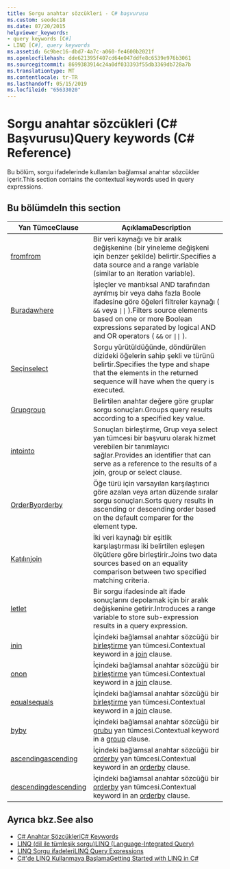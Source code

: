```yaml
---
title: Sorgu anahtar sözcükleri - C# başvurusu
ms.custom: seodec18
ms.date: 07/20/2015
helpviewer_keywords:
- query keywords [C#]
- LINQ [C#], query keywords
ms.assetid: 6c9bec16-dbd7-4a7c-a060-fe4600b2021f
ms.openlocfilehash: dde621395f407cd64e047ddfe8c6539e976b3061
ms.sourcegitcommit: 8699383914c24a0df033393f55db3369db728a7b
ms.translationtype: MT
ms.contentlocale: tr-TR
ms.lasthandoff: 05/15/2019
ms.locfileid: "65633020"
---
```

# <a name="query-keywords-c-reference"></a><span data-ttu-id="482b8-102">Sorgu anahtar sözcükleri (C# Başvurusu)</span><span class="sxs-lookup"><span data-stu-id="482b8-102">Query keywords (C# Reference)</span></span>

<span data-ttu-id="482b8-103">Bu bölüm, sorgu ifadelerinde kullanılan bağlamsal anahtar sözcükler içerir.</span><span class="sxs-lookup"><span data-stu-id="482b8-103">This section contains the contextual keywords used in query expressions.</span></span>

## <a name="in-this-section"></a><span data-ttu-id="482b8-104">Bu bölümde</span><span class="sxs-lookup"><span data-stu-id="482b8-104">In this section</span></span>

|<span data-ttu-id="482b8-105">Yan Tümce</span><span class="sxs-lookup"><span data-stu-id="482b8-105">Clause</span></span>|<span data-ttu-id="482b8-106">Açıklama</span><span class="sxs-lookup"><span data-stu-id="482b8-106">Description</span></span>|
|------------|-----------------|
|[<span data-ttu-id="482b8-107">from</span><span class="sxs-lookup"><span data-stu-id="482b8-107">from</span></span>](from-clause.md)|<span data-ttu-id="482b8-108">Bir veri kaynağı ve bir aralık değişkenine (bir yineleme değişkeni için benzer şekilde) belirtir.</span><span class="sxs-lookup"><span data-stu-id="482b8-108">Specifies a data source and a range variable (similar to an iteration variable).</span></span>|
|[<span data-ttu-id="482b8-109">Burada</span><span class="sxs-lookup"><span data-stu-id="482b8-109">where</span></span>](where-clause.md)|<span data-ttu-id="482b8-110">İşleçler ve mantıksal AND tarafından ayrılmış bir veya daha fazla Boole ifadesine göre öğeleri filtreler kaynağı ( `&&` veya <code>&#124;&#124;</code> ).</span><span class="sxs-lookup"><span data-stu-id="482b8-110">Filters source elements based on one or more Boolean expressions separated by logical AND and OR operators ( `&&` or <code>&#124;&#124;</code> ).</span></span>|
|[<span data-ttu-id="482b8-111">Seçin</span><span class="sxs-lookup"><span data-stu-id="482b8-111">select</span></span>](select-clause.md)|<span data-ttu-id="482b8-112">Sorgu yürütüldüğünde, döndürülen dizideki öğelerin sahip şekli ve türünü belirtir.</span><span class="sxs-lookup"><span data-stu-id="482b8-112">Specifies the type and shape that the elements in the returned sequence will have when the query is executed.</span></span>|
|[<span data-ttu-id="482b8-113">Grup</span><span class="sxs-lookup"><span data-stu-id="482b8-113">group</span></span>](group-clause.md)|<span data-ttu-id="482b8-114">Belirtilen anahtar değere göre gruplar sorgu sonuçları.</span><span class="sxs-lookup"><span data-stu-id="482b8-114">Groups query results according to a specified key value.</span></span>|
|[<span data-ttu-id="482b8-115">into</span><span class="sxs-lookup"><span data-stu-id="482b8-115">into</span></span>](into.md)|<span data-ttu-id="482b8-116">Sonuçları birleştirme, Grup veya select yan tümcesi bir başvuru olarak hizmet verebilen bir tanımlayıcı sağlar.</span><span class="sxs-lookup"><span data-stu-id="482b8-116">Provides an identifier that can serve as a reference to the results of a join, group or select clause.</span></span>|
|[<span data-ttu-id="482b8-117">OrderBy</span><span class="sxs-lookup"><span data-stu-id="482b8-117">orderby</span></span>](orderby-clause.md)|<span data-ttu-id="482b8-118">Öğe türü için varsayılan karşılaştırıcı göre azalan veya artan düzende sıralar sorgu sonuçları.</span><span class="sxs-lookup"><span data-stu-id="482b8-118">Sorts query results in ascending or descending order based on the default comparer for the element type.</span></span>|
|[<span data-ttu-id="482b8-119">Katılın</span><span class="sxs-lookup"><span data-stu-id="482b8-119">join</span></span>](join-clause.md)|<span data-ttu-id="482b8-120">İki veri kaynağı bir eşitlik karşılaştırması iki belirtilen eşleşen ölçütlere göre birleştirir.</span><span class="sxs-lookup"><span data-stu-id="482b8-120">Joins two data sources based on an equality comparison between two specified matching criteria.</span></span>|
|[<span data-ttu-id="482b8-121">let</span><span class="sxs-lookup"><span data-stu-id="482b8-121">let</span></span>](let-clause.md)|<span data-ttu-id="482b8-122">Bir sorgu ifadesinde alt ifade sonuçlarını depolamak için bir aralık değişkenine getirir.</span><span class="sxs-lookup"><span data-stu-id="482b8-122">Introduces a range variable to store sub-expression results in a query expression.</span></span>|
|[<span data-ttu-id="482b8-123">in</span><span class="sxs-lookup"><span data-stu-id="482b8-123">in</span></span>](in.md)|<span data-ttu-id="482b8-124">İçindeki bağlamsal anahtar sözcüğü bir [birleştirme](join-clause.md) yan tümcesi.</span><span class="sxs-lookup"><span data-stu-id="482b8-124">Contextual keyword in a [join](join-clause.md) clause.</span></span>|
|[<span data-ttu-id="482b8-125">on</span><span class="sxs-lookup"><span data-stu-id="482b8-125">on</span></span>](on.md)|<span data-ttu-id="482b8-126">İçindeki bağlamsal anahtar sözcüğü bir [birleştirme](join-clause.md) yan tümcesi.</span><span class="sxs-lookup"><span data-stu-id="482b8-126">Contextual keyword in a [join](join-clause.md) clause.</span></span>|
|[<span data-ttu-id="482b8-127">equals</span><span class="sxs-lookup"><span data-stu-id="482b8-127">equals</span></span>](equals.md)|<span data-ttu-id="482b8-128">İçindeki bağlamsal anahtar sözcüğü bir [birleştirme](join-clause.md) yan tümcesi.</span><span class="sxs-lookup"><span data-stu-id="482b8-128">Contextual keyword in a [join](join-clause.md) clause.</span></span>|
|[<span data-ttu-id="482b8-129">by</span><span class="sxs-lookup"><span data-stu-id="482b8-129">by</span></span>](by.md)|<span data-ttu-id="482b8-130">İçindeki bağlamsal anahtar sözcüğü bir [grubu](group-clause.md) yan tümcesi.</span><span class="sxs-lookup"><span data-stu-id="482b8-130">Contextual keyword in a [group](group-clause.md) clause.</span></span>|
|[<span data-ttu-id="482b8-131">ascending</span><span class="sxs-lookup"><span data-stu-id="482b8-131">ascending</span></span>](ascending.md)|<span data-ttu-id="482b8-132">İçindeki bağlamsal anahtar sözcüğü bir [orderby](orderby-clause.md) yan tümcesi.</span><span class="sxs-lookup"><span data-stu-id="482b8-132">Contextual keyword in an [orderby](orderby-clause.md) clause.</span></span>|
|[<span data-ttu-id="482b8-133">descending</span><span class="sxs-lookup"><span data-stu-id="482b8-133">descending</span></span>](descending.md)|<span data-ttu-id="482b8-134">İçindeki bağlamsal anahtar sözcüğü bir [orderby](orderby-clause.md) yan tümcesi.</span><span class="sxs-lookup"><span data-stu-id="482b8-134">Contextual keyword in an [orderby](orderby-clause.md) clause.</span></span>|

## <a name="see-also"></a><span data-ttu-id="482b8-135">Ayrıca bkz.</span><span class="sxs-lookup"><span data-stu-id="482b8-135">See also</span></span>

- [<span data-ttu-id="482b8-136">C# Anahtar Sözcükleri</span><span class="sxs-lookup"><span data-stu-id="482b8-136">C# Keywords</span></span>](index.md)
- [<span data-ttu-id="482b8-137">LINQ (dil ile tümleşik sorgu)</span><span class="sxs-lookup"><span data-stu-id="482b8-137">LINQ (Language-Integrated Query)</span></span>](../../programming-guide/concepts/linq/index.md)
- [<span data-ttu-id="482b8-138">LINQ Sorgu ifadeleri</span><span class="sxs-lookup"><span data-stu-id="482b8-138">LINQ Query Expressions</span></span>](../../../csharp/programming-guide/linq-query-expressions/index.md)
- [<span data-ttu-id="482b8-139">C#'de LINQ Kullanmaya Başlama</span><span class="sxs-lookup"><span data-stu-id="482b8-139">Getting Started with LINQ in C#</span></span>](../../../csharp/programming-guide/concepts/linq/getting-started-with-linq.md)
